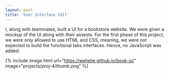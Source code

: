 ```yaml
---
layout: post
title: 'User Interface (UI)'
---
```


I, along with teammates, built a UI for a bookstore website. We were given a mockup of the UI along with their assests. For the first phase of this project, we were only allowed to use HTML and CSS, meaning, we were not expected to build the functional tabs interfaces. Hence, no JavaScript was added.

{% include image.html url="https://wehelie.github.io/book-ui/" image="projects/proj-4/thumb.png" %}
